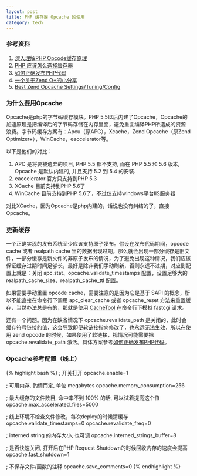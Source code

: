 ```yaml
---
layout: post
title: PHP 缓存器 Opcache 的使用
category: tech
---
```



### 参考资料

1. [深入理解PHP Opcode缓存原理](https://blog.linuxeye.com/361.html)
2. [PHP 应该怎么选择缓存器](https://m.aliyun.com/bbs/read/255932.html)
3. [如何正确发布PHP代码](http://huoding.com/2016/05/27/515)
4. [一个关于Zend O+的小分享](http://www.laruence.com/2013/11/11/2928.html)
5. [Best Zend Opcache Settings/Tuning/Config](https://www.scalingphpbook.com/blog/2014/02/14/best-zend-opcache-settings.html)

### 为什么要用Opcache

Opcache是php的字节码缓存模块。PHP 5.5以后内建了Opcache，Opcache的加速原理是把编译后的字节码存储在内存里面，避免重复编译PHP所造成的资源浪费。字节码缓存方案有：Apcu（原APC），Xcache，Zend Opcache（原Zend Optimizer+），WinCache，eaccelerator等。

以下是他们的对比：

1. APC 是将要被遗弃的项目, PHP 5.5 都不支持, 而在 PHP 5.5 和 5.6 版本, Opcache 是默认内建的, 并且支持 5.2 到 5.4 的安装.
2. eaccelerator 官方只支持到PHP 5.3
3. XCache 目前支持到PHP 5.6了
4. WinCache 目前支持到PHP 5.6了，不过仅支持windows平台IIS服务器

对比XCache，因为Opcache是php内建的，话说也没有纠结的了，直接Opcache。

### 更新缓存

一个正确实现的发布系统至少应该支持原子发布。假设在发布代码期间，opcode cache 或者 realpath cache 里的数据出现过期，那么就会出现一部分缓存是旧文件，一部分缓存是新文件的非原子发布的情况，为了避免出现这种情况，我们应该保证缓存过期时间足够长，最好是除非我们手动刷新，否则永远不过期，对应到配置上就是：关闭 apc.stat、opcache.validate_timestamps 配置，设置足够大的 realpath_cache_size、realpath_cache_ttl 配置。

如果需要手动重置 opcode cache，需要注意的是因为它是基于 SAPI 的概念，所以不能直接在命令行下调用 apc_clear_cache 或者 opcache_reset 方法来重置缓存，当然办法总是有的，那就是使用 [CacheTool](http://gordalina.github.io/cachetool/) 在命令行下模拟 fastcgi 请求。

还有一个问题。因为在缺省情况下 opcache.revalidate_path 是关闭的，此时会缓存符号链接的值，这会导致即便软链接指向修改了，也永远无法生效，所以在使用 zend opcode 的时候，如果使用了软链接，视情况可能需要把 opcache.revalidate_path 激活。具体方案参考[如何正确发布PHP代码](http://huoding.com/2016/05/27/515)。

### Opcache参考配置（线上）

{% highlight bash %}
; 开关打开
opcache.enable=1

; 可用内存, 酌情而定, 单位 megabytes
opcache.memory_consumption=256

; 最大缓存的文件数目, 命中率不到 100% 的话, 可以试着提高这个值
opcache.max_accelerated_files=5000

; 线上环境不检查文件修改，每次deploy的时候清缓存
opcache.validate_timestamps=0
opcache.revalidate_freq=0

; interned string 的内存大小, 也可调
opcache.interned_strings_buffer=8

; 是否快速关闭, 打开后在PHP Request Shutdown的时候回收内存的速度会提高
opcache.fast_shutdown=1

; 不保存文件/函数的注释
opcache.save_comments=0
{% endhighlight %}
